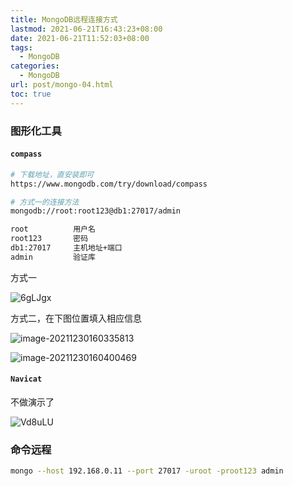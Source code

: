 ```yaml
---
title: MongoDB远程连接方式
lastmod: 2021-06-21T16:43:23+08:00
date: 2021-06-21T11:52:03+08:00
tags:
  - MongoDB
categories:
  - MongoDB
url: post/mongo-04.html
toc: true
---
```


### 图形化工具

#### `compass`

<!-- more -->

```bash
# 下载地址，直安装即可
https://www.mongodb.com/try/download/compass

# 方式一的连接方法
mongodb://root:root123@db1:27017/admin

root          用户名
root123       密码
db1:27017     主机地址+端口
admin         验证库
```

方式一

![6gLJgx](https://klcc-img-1251900471.cos.ap-chengdu.myqcloud.com/img/6gLJgx.png)

方式二，在下图位置填入相应信息

![image-20211230160335813](https://klcc-img-1251900471.cos.ap-chengdu.myqcloud.com/img/image-20211230160335813.png)

![image-20211230160400469](https://klcc-img-1251900471.cos.ap-chengdu.myqcloud.com/img/image-20211230160400469.png)

#### `Navicat`

不做演示了

![Vd8uLU](https://klcc-img-1251900471.cos.ap-chengdu.myqcloud.com/img/Vd8uLU.png)

### 命令远程

```bash
mongo --host 192.168.0.11 --port 27017 -uroot -proot123 admin
```

